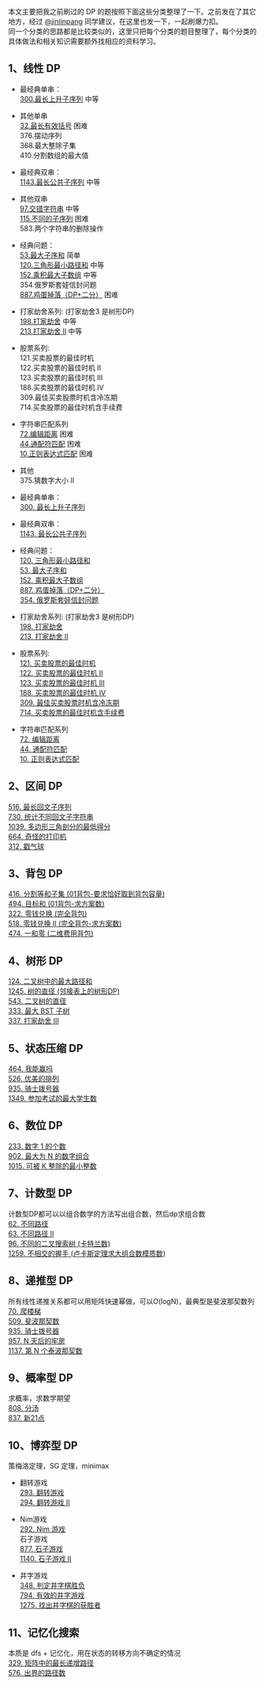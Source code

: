 本文主要把我之前刷过的 DP 的题按照下面这些分类整理了一下。之前发在了其它地方，经过 [@jinlinpang](https://leetcode.cn/u/jinlinpang/) 同学建议，在这里也发一下，一起刷爆力扣。  
同一个分类的思路都是比较类似的，这里只把每个分类的题目整理了，每个分类的具体做法和相关知识需要额外找相应的资料学习。

## 1、线性 DP

-   最经典单串：  
    [300.最长上升子序列](https://www.cnblogs.com/bonelee/p/17078169.html#lengthOfLIS) 中等
    
-   其他单串  
    [32.最长有效括号](https://www.cnblogs.com/bonelee/p/17078169.html#longestValidParentheses) 困难  
    376.摆动序列  
    368.最大整除子集  
    410.分割数组的最大值
    
-   最经典双串：  
    [1143.最长公共子序列](https://www.cnblogs.com/bonelee/p/17078169.html#longestCommonSubsequence) 中等
    
-   其他双串  
    [97.交错字符串](https://www.cnblogs.com/bonelee/p/17078169.html#isInterleave) 中等  
    [115.不同的子序列](https://www.cnblogs.com/bonelee/p/17078169.html#numDistinct) 困难  
    583.两个字符串的删除操作
    
-   经典问题：  
    [53.最大子序和](https://www.cnblogs.com/bonelee/p/17078169.html#maxSubArray) 简单  
    [120.三角形最小路径和](https://www.cnblogs.com/bonelee/p/17078169.html#minimumTotal) 中等  
    [152.乘积最大子数组](https://www.cnblogs.com/bonelee/p/17078169.html#maxProduct) 中等  
    354.俄罗斯套娃信封问题  
    [887.鸡蛋掉落（DP+二分）](https://www.cnblogs.com/bonelee/p/17078169.html#superEggDrop) 困难
    
-   打家劫舍系列: (打家劫舍3 是树形DP)  
    [198.打家劫舍](https://www.cnblogs.com/bonelee/p/17078169.html#rob) 中等  
    [213.打家劫舍 II](https://www.cnblogs.com/bonelee/p/17078169.html#rob2) 中等
    
-   股票系列:  
    121.买卖股票的最佳时机  
    122.买卖股票的最佳时机 II  
    123.买卖股票的最佳时机 III  
    188.买卖股票的最佳时机 IV  
    309.最佳买卖股票时机含冷冻期  
    714.买卖股票的最佳时机含手续费
    
-   字符串匹配系列  
    [72.编辑距离](https://www.cnblogs.com/bonelee/p/17078169.html#distance) 困难  
    [44.通配符匹配](https://www.cnblogs.com/bonelee/p/17078169.html#isMatch) 困难  
    [10.正则表达式匹配](https://www.cnblogs.com/bonelee/p/17078169.html#isMatch2) 困难
    
-   其他  
    375.猜数字大小 II
    
-   最经典单串：  
    [300\. 最长上升子序列](https://leetcode-cn.com/problems/longest-increasing-subsequence/)
    
-   最经典双串：  
    [1143\. 最长公共子序列](https://leetcode-cn.com/problems/longest-common-subsequence)
    
-   经典问题：  
    [120\. 三角形最小路径和](https://leetcode-cn.com/problems/triangle)  
    [53\. 最大子序和](https://leetcode-cn.com/problems/maximum-subarray)  
    [152\. 乘积最大子数组](https://leetcode-cn.com/problems/maximum-product-subarray)  
    [887\. 鸡蛋掉落（DP+二分）](https://leetcode-cn.com/problems/maximum-product-subarray)  
    [354\. 俄罗斯套娃信封问题](https://leetcode-cn.com/problems/russian-doll-envelopes)
    
-   打家劫舍系列: (打家劫舍3 是树形DP)  
    [198\. 打家劫舍](https://leetcode-cn.com/problems/house-robber)  
    [213\. 打家劫舍 II](https://leetcode-cn.com/problems/house-robber-ii)
    
-   股票系列:  
    [121\. 买卖股票的最佳时机](https://leetcode-cn.com/problems/best-time-to-buy-and-sell-stock)  
    [122\. 买卖股票的最佳时机 II](https://leetcode-cn.com/problems/best-time-to-buy-and-sell-stock-ii)  
    [123\. 买卖股票的最佳时机 III](https://leetcode-cn.com/problems/best-time-to-buy-and-sell-stock-iii)  
    [188\. 买卖股票的最佳时机 IV](https://leetcode-cn.com/problems/best-time-to-buy-and-sell-stock-iv)  
    [309\. 最佳买卖股票时机含冷冻期](https://leetcode-cn.com/problems/best-time-to-buy-and-sell-stock-with-cooldown)  
    [714\. 买卖股票的最佳时机含手续费](https://leetcode-cn.com/problems/best-time-to-buy-and-sell-stock-with-transaction-fee)
    
-   字符串匹配系列  
    [72\. 编辑距离](https://leetcode-cn.com/problems/edit-distance)  
    [44\. 通配符匹配](https://leetcode-cn.com/problems/wildcard-matching)  
    [10\. 正则表达式匹配](https://leetcode-cn.com/problems/regular-expression-matching)
    

## 2、区间 DP

[516\. 最长回文子序列](https://leetcode-cn.com/problems/longest-palindromic-subsequence)  
[730\. 统计不同回文子字符串](https://leetcode-cn.com/problems/count-different-palindromic-subsequences)  
[1039\. 多边形三角剖分的最低得分](https://leetcode-cn.com/problems/minimum-score-triangulation-of-polygon)  
[664\. 奇怪的打印机](https://leetcode-cn.com/problems/strange-printer)  
[312\. 戳气球](https://leetcode-cn.com/problems/burst-balloons)

## 3、背包 DP

[416\. 分割等和子集 (01背包-要求恰好取到背包容量)](https://leetcode-cn.com/problems/partition-equal-subset-sum)  
[494\. 目标和 (01背包-求方案数)](https://leetcode-cn.com/problems/target-sum)  
[322\. 零钱兑换 (完全背包)](https://leetcode-cn.com/problems/coin-change)  
[518\. 零钱兑换 II (完全背包-求方案数)](https://leetcode-cn.com/problems/coin-change-2)  
[474\. 一和零 (二维费用背包)](https://leetcode-cn.com/problems/ones-and-zeroes)

## 4、树形 DP

[124\. 二叉树中的最大路径和](https://leetcode-cn.com/problems/binary-tree-maximum-path-sum)  
[1245\. 树的直径 (邻接表上的树形DP)](https://leetcode-cn.com/problems/tree-diameter)  
[543\. 二叉树的直径](https://leetcode-cn.com/problems/diameter-of-binary-tree)  
[333\. 最大 BST 子树](https://leetcode-cn.com/problems/largest-bst-subtree)  
[337\. 打家劫舍 III](https://leetcode-cn.com/problems/house-robber-iii)

## 5、状态压缩 DP

[464\. 我能赢吗](https://leetcode-cn.com/problems/can-i-win)  
[526\. 优美的排列](https://leetcode-cn.com/problems/beautiful-arrangement)  
[935\. 骑士拨号器](https://leetcode-cn.com/problems/knight-dialer)  
[1349\. 参加考试的最大学生数](https://leetcode-cn.com/problems/maximum-students-taking-exam)

## 6、数位 DP

[233\. 数字 1 的个数](https://leetcode-cn.com/problems/number-of-digit-one)  
[902\. 最大为 N 的数字组合](https://leetcode-cn.com/problems/numbers-at-most-n-given-digit-set)  
[1015\. 可被 K 整除的最小整数](https://leetcode-cn.com/problems/smallest-integer-divisible-by-k)

## 7、计数型 DP

计数型DP都可以以组合数学的方法写出组合数，然后dp求组合数  
[62\. 不同路径](https://leetcode-cn.com/problems/unique-paths)  
[63\. 不同路径 II](https://leetcode-cn.com/problems/unique-paths-ii)  
[96\. 不同的二叉搜索树 (卡特兰数)](https://leetcode-cn.com/problems/unique-binary-search-trees)  
[1259\. 不相交的握手 (卢卡斯定理求大组合数模质数)](https://leetcode-cn.com/problems/handshakes-that-dont-cross)

## 8、递推型 DP

所有线性递推关系都可以用矩阵快速幂做，可以O(logN)，最典型是斐波那契数列  
[70\. 爬楼梯](https://leetcode-cn.com/problems/climbing-stairs)  
[509\. 斐波那契数](https://leetcode-cn.com/problems/fibonacci-number)  
[935\. 骑士拨号器](https://leetcode-cn.com/problems/knight-dialer)  
[957\. N 天后的牢房](https://leetcode-cn.com/problems/prison-cells-after-n-days)  
[1137\. 第 N 个泰波那契数](https://leetcode-cn.com/problems/n-th-tribonacci-number)

## 9、概率型 DP

求概率，求数学期望  
[808\. 分汤](https://leetcode-cn.com/problems/soup-servings)  
[837\. 新21点](https://leetcode-cn.com/problems/new-21-game)

## 10、博弈型 DP

策梅洛定理，SG 定理，minimax

-   翻转游戏  
    [293\. 翻转游戏](https://leetcode-cn.com/problems/flip-game)  
    [294\. 翻转游戏 II](https://leetcode-cn.com/problems/flip-game-ii)
    
-   Nim游戏  
    [292\. Nim 游戏](https://leetcode-cn.com/problems/nim-game)  
    石子游戏  
    [877\. 石子游戏](https://leetcode-cn.com/problems/stone-game)  
    [1140\. 石子游戏 II](https://leetcode-cn.com/problems/stone-game-ii/)
    
-   井字游戏  
    [348\. 判定井字棋胜负](https://leetcode-cn.com/problems/design-tic-tac-toe)  
    [794\. 有效的井字游戏](https://leetcode-cn.com/problems/valid-tic-tac-toe-state)  
    [1275\. 找出井字棋的获胜者](https://leetcode-cn.com/problems/find-winner-on-a-tic-tac-toe-game)
    

## 11、记忆化搜索

本质是 dfs + 记忆化，用在状态的转移方向不确定的情况  
[329\. 矩阵中的最长递增路径](https://leetcode-cn.com/problems/longest-increasing-path-in-a-matrix)  
[576\. 出界的路径数](https://leetcode-cn.com/problems/out-of-boundary-paths)